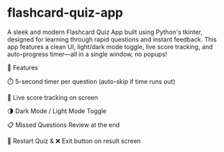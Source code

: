 # flashcard-quiz-app
A sleek and modern Flashcard Quiz App built using Python's tkinter, designed for learning through rapid questions and instant feedback. This app features a clean UI, light/dark mode toggle, live score tracking, and auto-progress timer—all in a single window, no popups!

🚀 Features

⏱️ 5-second timer per question (auto-skip if time runs out)

🎯 Live score tracking on screen

🌗 Dark Mode / Light Mode Toggle

📋 Missed Questions Review at the end

🔁 Restart Quiz & ❌ Exit button on result screen
